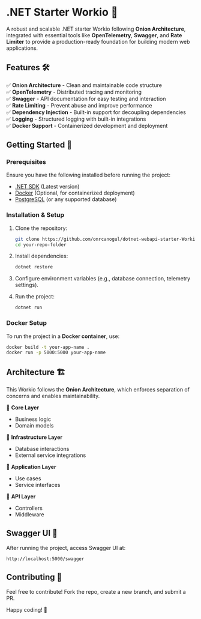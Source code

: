 # .NET Starter Workio 🚀

A robust and scalable .NET starter Workio following **Onion Architecture**, integrated with essential tools like **OpenTelemetry**, **Swagger**, and **Rate Limiter** to provide a production-ready foundation for building modern web applications.

## Features 🛠️

✅ **Onion Architecture** - Clean and maintainable code structure  
✅ **OpenTelemetry** - Distributed tracing and monitoring  
✅ **Swagger** - API documentation for easy testing and interaction  
✅ **Rate Limiting** - Prevent abuse and improve performance  
✅ **Dependency Injection** - Built-in support for decoupling dependencies  
✅ **Logging** - Structured logging with built-in integrations  
✅ **Docker Support** - Containerized development and deployment

## Getting Started 🚀

### **Prerequisites**

Ensure you have the following installed before running the project:

- [.NET SDK](https://dotnet.microsoft.com/download) (Latest version)
- [Docker](https://www.docker.com/get-started) (Optional, for containerized deployment)
- [PostgreSQL](https://www.postgresql.org/) (or any supported database)

### **Installation & Setup**

1. Clone the repository:

   ```sh
   git clone https://github.com/onrcanogul/dotnet-webapi-starter-Workio.git
   cd your-repo-folder
   ```

2. Install dependencies:

   ```sh
   dotnet restore
   ```

3. Configure environment variables (e.g., database connection, telemetry settings).

4. Run the project:
   ```sh
   dotnet run
   ```

### **Docker Setup**

To run the project in a **Docker container**, use:

```sh
docker build -t your-app-name .
docker run -p 5000:5000 your-app-name
```

## Architecture 🏗️

This Workio follows the **Onion Architecture**, which enforces separation of concerns and enables maintainability.

📂 **Core Layer**

- Business logic
- Domain models

📂 **Infrastructure Layer**

- Database interactions
- External service integrations

📂 **Application Layer**

- Use cases
- Service interfaces

📂 **API Layer**

- Controllers
- Middleware

## Swagger UI 📖

After running the project, access Swagger UI at:

```
http://localhost:5000/swagger
```

## Contributing 🤝

Feel free to contribute! Fork the repo, create a new branch, and submit a PR.

Happy coding! 🎯
